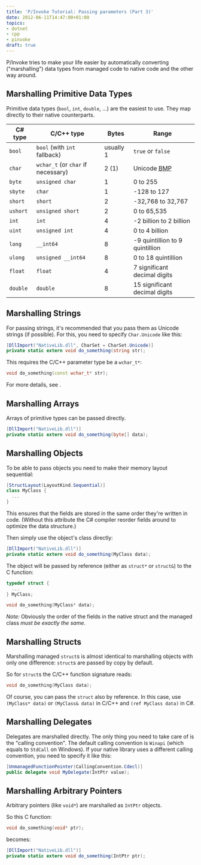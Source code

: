 ```yaml
---
title: 'P/Invoke Tutorial: Passing parameters (Part 3)'
date: 2012-06-11T14:47:00+01:00
topics:
- dotnet
- cpp
- pinvoke
draft: true
---
```


P/Invoke tries to make your life easier by automatically converting ("marshalling") data types from managed code to native code and the other way around.

<!--more-->

## Marshalling Primitive Data Types

Primitive data types (`bool`, `int`, `double`, ...) are the easiest to use. They map directly to their native counterparts.

| C# type  | C/C++ type                           | Bytes     | Range
| -------- | ------------------------------------ | --------- | -----
| `bool`   | `bool` (with `int` fallback)         | usually 1 | `true` or `false`
| `char`   | `wchar_t` (or `char` if necessary)   | 2 (1)     | Unicode <abbr title="Basic Multilingual Plane">BMP</abbr>
| `byte`   | `unsigned char`                      | 1         | 0 to 255
| `sbyte`  | `char`                               | 1         | -128 to 127
| `short`  | `short`                              | 2         | -32,768 to 32,767
| `ushort` | `unsigned short`                     | 2         | 0 to 65,535
| `int`    | `int`                                | 4         | -2 billion to 2 billion
| `uint`   | `unsigned int`                       | 4         | 0 to 4 billion
| `long`   | `__int64`                            | 8         | -9 quintillion to 9 quintillion
| `ulong`  | `unsigned __int64`                   | 8         | 0 to 18 quintillion
| `float`  | `float`                              | 4         | 7 significant decimal digits
| `double` | `double`                             | 8         | 15 significant decimal digits

## Marshalling Strings

For passing strings, it's recommended that you pass them as Unicode strings (if possible). For this, you need to specify `Char.Unicode` like this:

```c#
[DllImport("NativeLib.dll", CharSet = CharSet.Unicode)]
private static extern void do_something(string str);
```

This requires the C/C++ parameter type be a `wchar_t*`:

```c++
void do_something(const wchar_t* str);
```

For more details, see [](part-2--passing-strings.md).

## Marshalling Arrays

Arrays of primitive types can be passed directly.

```c#
[DllImport("NativeLib.dll")]
private static extern void do_something(byte[] data);
```

## Marshalling Objects

To be able to pass objects you need to make their memory layout sequential:

```c# highlight=1
[StructLayout(LayoutKind.Sequential)]
class MyClass {
  ...
}
```

This ensures that the fields are stored in the same order they're written in code. (Without this attribute the C# compiler reorder fields around to optimize the data structure.)

Then simply use the object's class directly:

```c#
[DllImport("NativeLib.dll")]
private static extern void do_something(MyClass data);
```

The object will be passed by reference (either as `struct*` or `struct&`) to the C function:

```c++
typedef struct {
  ...
} MyClass;

void do_something(MyClass* data);
```

*Note:* Obviously the order of the fields in the native struct and the managed class *must be exactly the same*.

## Marshalling Structs

Marshalling managed `struct`s is almost identical to marshalling objects with only one difference: `struct`s are passed by copy by default.

So for `struct`s the C/C++ function signature reads:

```c++
void do_something(MyClass data);
```

Of course, you can pass the `struct` also by reference. In this case, use `(MyClass* data)` or `(MyClass& data)` in C/C++ and `(ref MyClass data)` in C#.


## Marshalling Delegates

Delegates are marshalled directly. The only thing you need to take care of is the "calling convention". The default calling convention is `Winapi` (which equals to `StdCall` on Windows). If your native library uses a different calling convention, you need to specify it like this:

```c#
[UnmanagedFunctionPointer(CallingConvention.Cdecl)]
public delegate void MyDelegate(IntPtr value);
```

## Marshalling Arbitrary Pointers

Arbitrary pointers (like `void*`) are marshalled as `IntPtr` objects.

So this C function:

```c++
void do_something(void* ptr);
```

becomes:

```c#
[DllImport("NativeLib.dll")]
private static extern void do_something(IntPtr ptr);
```

